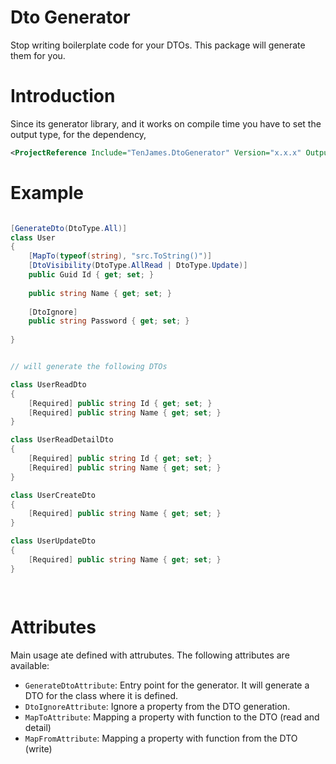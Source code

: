 ﻿# Dto Generator

Stop writing boilerplate code for your DTOs. This package will generate them for you.

# Introduction

Since its generator library, and it works on compile time you have to set the output type, for the dependency,

```xml
<ProjectReference Include="TenJames.DtoGenerator" Version="x.x.x" OutputItemType="Analyzer" />
```

# Example

```csharp

[GenerateDto(DtoType.All)]
class User 
{
    [MapTo(typeof(string), "src.ToString()")]
    [DtoVisibility(DtoType.AllRead | DtoType.Update)]
    public Guid Id { get; set; }
    
    public string Name { get; set; }
    
    [DtoIgnore]
    public string Password { get; set; }
    
}


// will generate the following DTOs

class UserReadDto
{
    [Required] public string Id { get; set; }
    [Required] public string Name { get; set; }
}

class UserReadDetailDto
{
    [Required] public string Id { get; set; }
    [Required] public string Name { get; set; }
}

class UserCreateDto
{
    [Required] public string Name { get; set; }
}

class UserUpdateDto
{
    [Required] public string Name { get; set; }
}

 

```

# Attributes

Main usage ate defined with attrubutes. The following attributes are available:

- `GenerateDtoAttribute`: Entry point for the generator. It will generate a DTO for the class where it is defined.
- `DtoIgnoreAttribute`: Ignore a property from the DTO generation.
- `MapToAttribute`: Mapping a property with function to the DTO (read and detail)
- `MapFromAttribute`: Mapping a property with function from the DTO (write)
